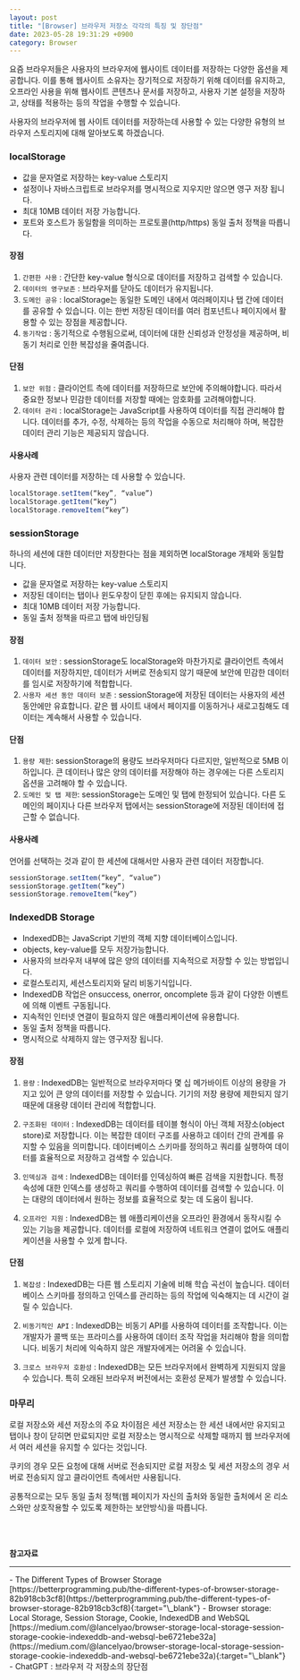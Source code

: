 ```yaml
---
layout: post
title: "[Browser] 브라우저 저장소 각각의 특징 및 장단점"
date: 2023-05-28 19:31:29 +0900
category: Browser
---
```


요즘 브라우저들은 사용자의 브라우저에 웹사이트 데이터를 저장하는 다양한 옵션을 제공합니다. 이를 통해 웹사이트 소유자는 장기적으로 저장하기 위해 데이터를 유지하고, 오프라인 사용을 위해 웹사이트 콘텐츠나 문서를 저장하고, 사용자 기본 설정을 저장하고, 상태를 적용하는 등의 작업을 수행할 수 있습니다.

사용자의 브라우저에 웹 사이트 데이터를 저장하는데 사용할 수 있는 다양한 유형의 브라우저 스토리지에 대해 알아보도록 하겠습니다.

### localStorage

- 값을 문자열로 저장하는 key-value 스토리지
- 설정이나 자바스크립트로 브라우저를 명시적으로 지우지만 않으면 영구 저장 됩니다.
- 최대 10MB 데이터 저장 가능합니다.
- 포트와 호스트가 동일함을 의미하는 프로토콜(http/https) 동일 출처 정책을 따릅니다.

#### **장점**

1. `간편한 사용` : 간단한 key-value 형식으로 데이터를 저장하고 검색할 수 있습니다.
2. `데이터의 영구보존` : 브라우저를 닫아도 데이터가 유지됩니다.
3. `도메인 공유` : localStorage는 동일한 도메인 내에서 여러페이지나 탭 간에 데이터를 공유할 수 있습니다. 이는 한번 저장된 데이터를 여러 컴포넌트나 페이지에서 활용할 수 있는 장점을 제공합니다.
4. `동기작업` : 동기적으로 수행됨으로써, 데이터에 대한 신뢰성과 안정성을 제공하며, 비동기 처리로 인한 복잡성을 줄여줍니다.

#### **단점**

1. `보안 위험` : 클라이언트 측에 데이터를 저장하므로 보안에 주의해야합니다. 따라서 중요한 정보나 민감한 데이터를 저장할 때에는 암호화를 고려해야합니다.
2. `데이터 관리` : localStorage는 JavaScript를 사용하여 데이터를 직접 관리해야 합니다. 데이터를 추가, 수정, 삭제하는 등의 작업을 수동으로 처리해야 하며, 복잡한 데이터 관리 기능은 제공되지 않습니다.

#### **사용사례**

사용자 관련 데이터를 저장하는 데 사용할 수 있습니다.

```javascript
localStorage.setItem(“key”, “value”)
localStorage.getItem(“key”)
localStorage.removeItem(“key”)
```

### sessionStorage

하나의 세션에 대한 데이터만 저장한다는 점을 제외하면 localStorage 개체와 동일합니다.

- 값을 문자열로 저장하는 key-value 스토리지
- 저장된 데이터는 탭이나 윈도우창이 닫힌 후에는 유지되지 않습니다.
- 최대 10MB 데이터 저장 가능합니다.
- 동일 출처 정책을 따르고 탭에 바인딩됨

#### **장점**

1. `데이터 보안` : sessionStorage도 localStorage와 마찬가지로 클라이언트 측에서 데이터를 저장하지만, 데이터가 서버로 전송되지 않기 때문에 보안에 민감한 데이터를 임시로 저장하기에 적합합니다.
2. `사용자 세션 동안 데이터 보존` : sessionStorage에 저장된 데이터는 사용자의 세션 동안에만 유효합니다. 같은 웹 사이트 내에서 페이지를 이동하거나 새로고침해도 데이터는 계속해서 사용할 수 있습니다.

#### **단점**

1. `용량 제한`: sessionStorage의 용량도 브라우저마다 다르지만, 일반적으로 5MB 이하입니다. 큰 데이터나 많은 양의 데이터를 저장해야 하는 경우에는 다른 스토리지 옵션을 고려해야 할 수 있습니다.
2. `도메인 및 탭 제한`: sessionStorage는 도메인 및 탭에 한정되어 있습니다. 다른 도메인의 페이지나 다른 브라우저 탭에서는 sessionStorage에 저장된 데이터에 접근할 수 없습니다.

#### **사용사례**

언어를 선택하는 것과 같이 한 세션에 대해서만 사용자 관련 데이터 저장합니다.

```javascript
sessionStorage.setItem(“key”, “value”)
sessionStorage.getItem(“key”)
sessionStorage.removeItem(“key”)
```

### IndexedDB Storage

- IndexedDB는 JavaScript 기반의 객체 지향 데이터베이스입니다.
- objects, key-value를 모두 저장가능합니다.
- 사용자의 브라우저 내부에 많은 양의 데이터를 지속적으로 저장할 수 있는 방법입니다.
- 로컬스토리지, 세션스토리지와 달리 비동기식입니다.
- IndexedDB 작업은 onsuccess, onerror, oncomplete 등과 같이 다양한 이벤트에 의해 이벤트 구동됩니다.
- 지속적인 인터넷 연결이 필요하지 않은 애플리케이션에 유용합니다.
- 동일 출처 정책을 따릅니다.
- 명시적으로 삭제하지 않는 영구저장 됩니다.

#### **장점**

1. `용량` : IndexedDB는 일반적으로 브라우저마다 몇 십 메가바이트 이상의 용량을 가지고 있어 큰 양의 데이터를 저장할 수 있습니다. 기기의 저장 용량에 제한되지 않기 때문에 대용량 데이터 관리에 적합합니다.

2. `구조화된 데이터` : IndexedDB는 데이터를 테이블 형식이 아닌 객체 저장소(object store)로 저장합니다. 이는 복잡한 데이터 구조를 사용하고 데이터 간의 관계를 유지할 수 있음을 의미합니다. 데이터베이스 스키마를 정의하고 쿼리를 실행하여 데이터를 효율적으로 저장하고 검색할 수 있습니다.

3. `인덱싱과 검색` : IndexedDB는 데이터를 인덱싱하여 빠른 검색을 지원합니다. 특정 속성에 대한 인덱스를 생성하고 쿼리를 수행하여 데이터를 검색할 수 있습니다. 이는 대량의 데이터에서 원하는 정보를 효율적으로 찾는 데 도움이 됩니다.

4. `오프라인 지원` : IndexedDB는 웹 애플리케이션을 오프라인 환경에서 동작시킬 수 있는 기능을 제공합니다. 데이터를 로컬에 저장하여 네트워크 연결이 없어도 애플리케이션을 사용할 수 있게 합니다.

#### **단점**

1. `복잡성` : IndexedDB는 다른 웹 스토리지 기술에 비해 학습 곡선이 높습니다. 데이터베이스 스키마를 정의하고 인덱스를 관리하는 등의 작업에 익숙해지는 데 시간이 걸릴 수 있습니다.

2. `비동기적인 API` : IndexedDB는 비동기 API를 사용하여 데이터를 조작합니다. 이는 개발자가 콜백 또는 프라미스를 사용하여 데이터 조작 작업을 처리해야 함을 의미합니다. 비동기 처리에 익숙하지 않은 개발자에게는 어려울 수 있습니다.

3. `크로스 브라우저 호환성` : IndexedDB는 모든 브라우저에서 완벽하게 지원되지 않을 수 있습니다. 특히 오래된 브라우저 버전에서는 호환성 문제가 발생할 수 있습니다.

### 마무리

로컬 저장소와 세션 저장소의 주요 차이점은 세션 저장소는 한 세션 내에서만 유지되고 탭이나 창이 닫히면 만료되지만 로컬 저장소는 명시적으로 삭제할 때까지 웹 브라우저에서 여러 세션을 유지할 수 있다는 것입니다.

쿠키의 경우 모든 요청에 ​​대해 서버로 전송되지만 로컬 저장소 및 세션 저장소의 경우 서버로 전송되지 않고 클라이언트 측에서만 사용됩니다.

공통적으로는 모두 동일 출처 정책(웹 페이지가 자신의 출처와 동일한 출처에서 온 리소스와만 상호작용할 수 있도록 제한하는 보안방식)을 따릅니다.

<br />
<br />

**참고자료**

<hr />
- The Different Types of Browser Storage<br />
[https://betterprogramming.pub/the-different-types-of-browser-storage-82b918cb3cf8](https://betterprogramming.pub/the-different-types-of-browser-storage-82b918cb3cf8){:target="\_blank"} 
- Browser storage: Local Storage, Session Storage, Cookie, IndexedDB and WebSQL<br />
[https://medium.com/@lancelyao/browser-storage-local-storage-session-storage-cookie-indexeddb-and-websql-be6721ebe32a](https://medium.com/@lancelyao/browser-storage-local-storage-session-storage-cookie-indexeddb-and-websql-be6721ebe32a){:target="\_blank"} 
- ChatGPT : 브라우저 각 저장소의 장단점
